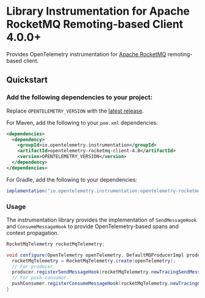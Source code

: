 # Library Instrumentation for Apache RocketMQ Remoting-based Client 4.0.0+

Provides OpenTelemetry instrumentation for [Apache RocketMQ](https://rocketmq.apache.org/) remoting-based client.

## Quickstart

### Add the following dependencies to your project:

Replace `OPENTELEMETRY_VERSION` with the [latest release](https://search.maven.org/search?q=g:io.opentelemetry.instrumentation%20AND%20a:opentelemetry-rocketmq-client-4.8).

For Maven, add the following to your `pom.xml` dependencies:

```xml
<dependencies>
  <dependency>
    <groupId>io.opentelemetry.instrumentation</groupId>
    <artifactId>opentelemetry-rocketmq-client-4.8</artifactId>
    <version>OPENTELEMETRY_VERSION</version>
  </dependency>
</dependencies>
```

For Gradle, add the following to your dependencies:

```groovy
implementation("io.opentelemetry.instrumentation:opentelemetry-rocketmq-client-4.8:OPENTELEMETRY_VERSION")
```

### Usage

The instrumentation library provides the implementation of `SendMessageHook` and `ConsumeMessageHook` to provide OpenTelemetry-based spans and context propagation.

```java
RocketMqTelemetry rocketMqTelemetry;

void configure(OpenTelemetry openTelemetry, DefaultMQProducerImpl producer, DefaultMQPushConsumerImpl pushConsumer) {
  rocketMqTelemetry = RocketMqTelemetry.create(openTelemetry);
  // For producer.
  producer.registerSendMessageHook(rocketMqTelemetry.newTracingSendMessageHook());
  // For push consumer.
  pushConsumer.registerConsumeMessageHook(rocketMqTelemetry.newTracingConsumeMessageHook());
}
```
